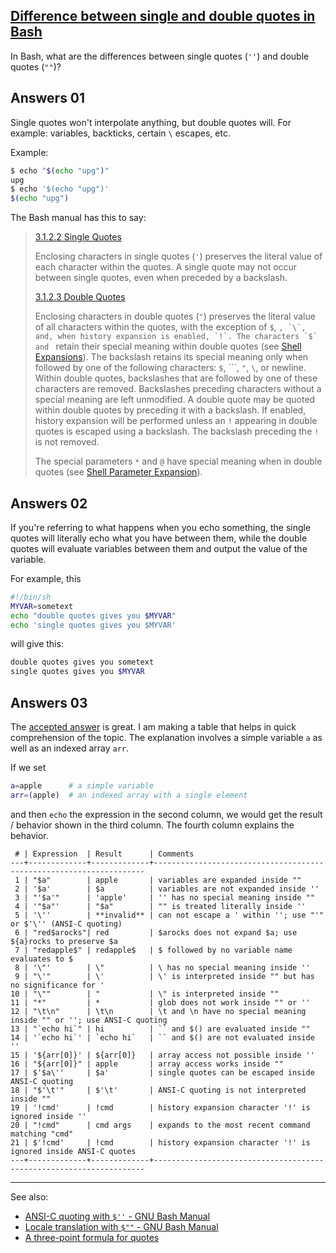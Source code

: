 ## [Difference between single and double quotes in Bash](https://stackoverflow.com/questions/6697753/difference-between-single-and-double-quotes-in-bash)

In Bash, what are the differences between single quotes (`''`) and double quotes (`""`)?

## Answers 01

Single quotes won't interpolate anything, but double quotes will. For example: variables, backticks, certain `\` escapes, etc.

Example:

```sh
$ echo "$(echo "upg")"
upg
$ echo '$(echo "upg")'
$(echo "upg")
```

The Bash manual has this to say:

> [3.1.2.2 Single Quotes](http://www.gnu.org/software/bash/manual/html_node/Single-Quotes.html)
>
> Enclosing characters in single quotes (`'`) preserves the literal value of each character within the quotes. A single quote may not occur between single quotes, even when preceded by a backslash.
>
> [3.1.2.3 Double Quotes](http://www.gnu.org/software/bash/manual/html_node/Double-Quotes.html)
>
> Enclosing characters in double quotes (`"`) preserves the literal value of all characters within the quotes, with the exception of `$`, ```, `\`, and, when history expansion is enabled, `!`. The characters `$` and ``` retain their special meaning within double quotes (see [Shell Expansions](https://www.gnu.org/software/bash/manual/html_node/Shell-Expansions.html#Shell-Expansions)). The backslash retains its special meaning only when followed by one of the following characters: `$`, ```, `"`, `\`, or newline. Within double quotes, backslashes that are followed by one of these characters are removed. Backslashes preceding characters without a special meaning are left unmodified. A double quote may be quoted within double quotes by preceding it with a backslash. If enabled, history expansion will be performed unless an `!` appearing in double quotes is escaped using a backslash. The backslash preceding the `!` is not removed.
>
> The special parameters `*` and `@` have special meaning when in double quotes (see [Shell Parameter Expansion](https://www.gnu.org/software/bash/manual/html_node/Shell-Parameter-Expansion.html#Shell-Parameter-Expansion)).



## Answers 02

If you're referring to what happens when you echo something, the single quotes will literally echo what you have between them, while the double quotes will evaluate variables between them and output the value of the variable.

For example, this

```sh
#!/bin/sh
MYVAR=sometext
echo "double quotes gives you $MYVAR"
echo 'single quotes gives you $MYVAR'
```

will give this:

```sh
double quotes gives you sometext
single quotes gives you $MYVAR
```



## Answers 03

The [accepted answer](https://stackoverflow.com/a/6697781/6862601) is great. I am making a table that helps in quick comprehension of the topic. The explanation involves a simple variable `a` as well as an indexed array `arr`.

If we set

```sh
a=apple      # a simple variable
arr=(apple)  # an indexed array with a single element
```

and then `echo` the expression in the second column, we would get the result / behavior shown in the third column. The fourth column explains the behavior.

```none
 # | Expression  | Result      | Comments
---+-------------+-------------+--------------------------------------------------------------------
 1 | "$a"        | apple       | variables are expanded inside ""
 2 | '$a'        | $a          | variables are not expanded inside ''
 3 | "'$a'"      | 'apple'     | '' has no special meaning inside ""
 4 | '"$a"'      | "$a"        | "" is treated literally inside ''
 5 | '\''        | **invalid** | can not escape a ' within ''; use "'" or $'\'' (ANSI-C quoting)
 6 | "red$arocks"| red         | $arocks does not expand $a; use ${a}rocks to preserve $a
 7 | "redapple$" | redapple$   | $ followed by no variable name evaluates to $
 8 | '\"'        | \"          | \ has no special meaning inside ''
 9 | "\'"        | \'          | \' is interpreted inside "" but has no significance for '
10 | "\""        | "           | \" is interpreted inside ""
11 | "*"         | *           | glob does not work inside "" or ''
12 | "\t\n"      | \t\n        | \t and \n have no special meaning inside "" or ''; use ANSI-C quoting
13 | "`echo hi`" | hi          | `` and $() are evaluated inside ""
14 | '`echo hi`' | `echo hi`   | `` and $() are not evaluated inside ''
15 | '${arr[0]}' | ${arr[0]}   | array access not possible inside ''
16 | "${arr[0]}" | apple       | array access works inside ""
17 | $'$a\''     | $a'         | single quotes can be escaped inside ANSI-C quoting
18 | "$'\t'"     | $'\t'       | ANSI-C quoting is not interpreted inside ""
19 | '!cmd'      | !cmd        | history expansion character '!' is ignored inside ''
20 | "!cmd"      | cmd args    | expands to the most recent command matching "cmd"
21 | $'!cmd'     | !cmd        | history expansion character '!' is ignored inside ANSI-C quotes
---+-------------+-------------+--------------------------------------------------------------------
```

------

See also:

- [ANSI-C quoting with `$''` - GNU Bash Manual](https://www.gnu.org/software/bash/manual/html_node/ANSI_002dC-Quoting.html)
- [Locale translation with `$""` - GNU Bash Manual](https://www.gnu.org/software/bash/manual/html_node/Locale-Translation.html#Locale-Translation)
- [A three-point formula for quotes](https://stackoverflow.com/a/42104627/6862601)



